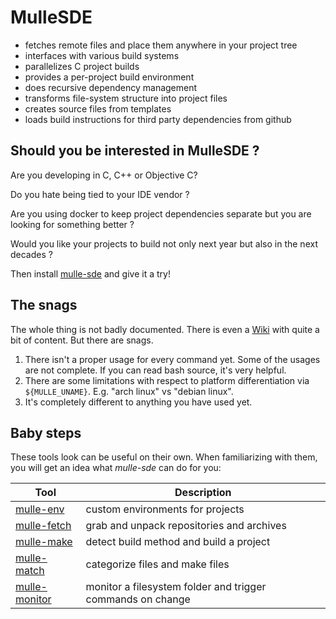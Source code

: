 # MulleSDE

* fetches remote files and place them anywhere in your project tree
* interfaces with various build systems
* parallelizes C project builds
* provides a per-project build environment
* does recursive dependency management
* transforms file-system structure into project files
* creates source files from templates
* loads build instructions for third party dependencies from github 


<script id="asciicast-223917"
        src="https://asciinema.org/a/223917.js"
        async>
</script>


## Should you be interested in MulleSDE ?

Are you developing in C, C++ or Objective C?

Do you hate being tied to your IDE vendor ?

Are you using docker to keep project dependencies separate but you are looking for something better ?

Would you like your projects to build not only next year but also in the next decades ?

Then install [mulle-sde](//github.com/mulle-sde/mulle-sde) and give it a try!


## The snags

The whole thing is not badly documented. There is even a [Wiki](https://github.com/mulle-sde/mulle-sde/wiki) with
quite a bit of content. But there are snags.

1. There isn't a proper usage for every command yet. Some of the usages are not complete. If you can read bash source, it's very helpful.
2. There are some limitations with respect to platform differentiation via `${MULLE_UNAME}`. E.g. "arch linux" vs "debian linux".
3. It's completely different to anything you have used yet.


## Baby steps

These tools look can be useful on their own. When familiarizing with them, you will get an idea what *mulle-sde* 
can do for you:

Tool                                                  | Description
------------------------------------------------------|-------------------------
[mulle-env](//github.com/mulle-sde/mulle-env)         | custom environments for projects
[mulle-fetch](//github.com/mulle-sde/mulle-fetch)     | grab and unpack repositories and archives
[mulle-make](//github.com/mulle-sde/mulle-make)       | detect build method and build a project
[mulle-match](//github.com/mulle-sde/mulle-match)     | categorize files and make files
[mulle-monitor](//github.com/mulle-sde/mulle-monitor) | monitor a filesystem folder and trigger commands on change

